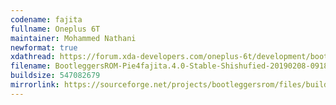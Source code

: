 ```yaml
---
codename: fajita
fullname: Oneplus 6T
maintainer: Mohammed Nathani
newformat: true
xdathread: https://forum.xda-developers.com/oneplus-6t/development/bootleggersrom-4-0-stable-t3894698
filename: BootleggersROM-Pie4fajita.4.0-Stable-Shishufied-20190208-091839
buildsize: 547082679
mirrorlink: https://sourceforge.net/projects/bootleggersrom/files/builds/fajita/
---
```

